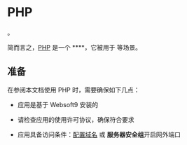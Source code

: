 # PHP

。  

简而言之，[PHP]() 是一个 ****，它被用于 等场景。   



## 准备

在参阅本文档使用 PHP 时，需要确保如下几点：

- 应用是基于 Websoft9 安装的

- 请检查应用的使用许可协议，确保符合要求

- 应用具备访问条件：[配置域名](./guide/appsetdomain) 或 **服务器安全组**开启网外端口